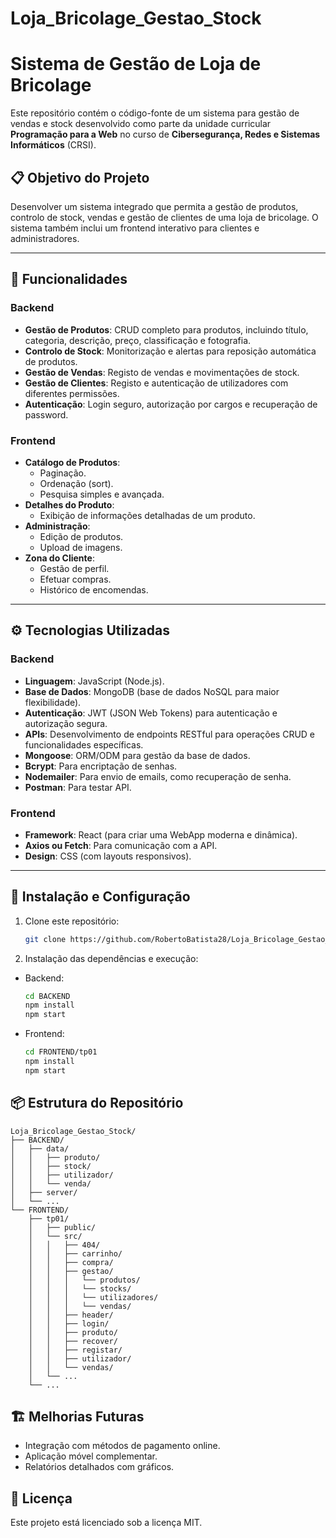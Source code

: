 # Loja_Bricolage_Gestao_Stock

# Sistema de Gestão de Loja de Bricolage

Este repositório contém o código-fonte de um sistema para gestão de vendas e stock desenvolvido como parte da unidade curricular **Programação para a Web** no curso de **Cibersegurança, Redes e Sistemas Informáticos** (CRSI).

## 📋 Objetivo do Projeto

Desenvolver um sistema integrado que permita a gestão de produtos, controlo de stock, vendas e gestão de clientes de uma loja de bricolage. O sistema também inclui um frontend interativo para clientes e administradores.

---

## 🚀 Funcionalidades

### Backend
- **Gestão de Produtos**: CRUD completo para produtos, incluindo título, categoria, descrição, preço, classificação e fotografia.
- **Controlo de Stock**: Monitorização e alertas para reposição automática de produtos.
- **Gestão de Vendas**: Registo de vendas e movimentações de stock.
- **Gestão de Clientes**: Registo e autenticação de utilizadores com diferentes permissões.
- **Autenticação**: Login seguro, autorização por cargos e recuperação de password.

### Frontend
- **Catálogo de Produtos**:
  - Paginação.
  - Ordenação (sort).
  - Pesquisa simples e avançada.
- **Detalhes do Produto**:
  - Exibição de informações detalhadas de um produto.
- **Administração**:
  - Edição de produtos.
  - Upload de imagens.
- **Zona do Cliente**:
  - Gestão de perfil.
  - Efetuar compras.
  - Histórico de encomendas.

---

## ⚙️ Tecnologias Utilizadas

### Backend
- **Linguagem**: JavaScript (Node.js).
- **Base de Dados**: MongoDB (base de dados NoSQL para maior flexibilidade).
- **Autenticação**: JWT (JSON Web Tokens) para autenticação e autorização segura.
- **APIs**: Desenvolvimento de endpoints RESTful para operações CRUD e funcionalidades específicas.
- **Mongoose**: ORM/ODM para gestão da base de dados.
- **Bcrypt**: Para encriptação de senhas.
- **Nodemailer**: Para envio de emails, como recuperação de senha.
- **Postman**: Para testar API.

### Frontend
- **Framework**: React (para criar uma WebApp moderna e dinâmica).
- **Axios ou Fetch**: Para comunicação com a API.
- **Design**: CSS (com layouts responsivos).

---

## 🎯 Instalação e Configuração

1. Clone este repositório:
   ```bash
   git clone https://github.com/RobertoBatista28/Loja_Bricolage_Gestao_Stock.git
   ```
2. Instalação das dependências e execução:
- Backend:
  ```bash
  cd BACKEND
  npm install
  npm start
  ```

- Frontend:
  ```bash
  cd FRONTEND/tp01
  npm install
  npm start
  ```

## 📦 Estrutura do Repositório
```
Loja_Bricolage_Gestao_Stock/
├── BACKEND/
│   ├── data/
│   │   ├── produto/
│   │   ├── stock/
│   │   ├── utilizador/
│   │   └── venda/
│   ├── server/
│   └── ... 
└── FRONTEND/
    ├── tp01/
    │   ├── public/
    │   └── src/
    │   │   ├── 404/
    │   │   ├── carrinho/
    │   │   ├── compra/
    │   │   ├── gestao/
    │   │   │   └── produtos/
    │   │   │   └── stocks/
    │   │   │   └── utilizadores/
    │   │   │   └── vendas/
    │   │   ├── header/
    │   │   ├── login/
    │   │   ├── produto/
    │   │   ├── recover/
    │   │   ├── registar/
    │   │   ├── utilizador/
    │   │   └── vendas/
    │   └── ...
    └── ...
```

## 🏗️ Melhorias Futuras
- Integração com métodos de pagamento online.
- Aplicação móvel complementar.
- Relatórios detalhados com gráficos.

## 📜 Licença
Este projeto está licenciado sob a licença MIT.

  


